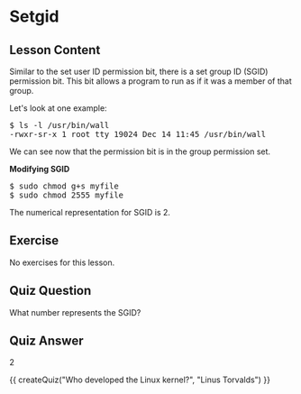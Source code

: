 # Setgid

## Lesson Content

Similar to the set user ID permission bit, there is a set group ID (SGID) permission bit. This bit allows a program to run as if it was a member of that group. 

Let's look at one example: 

<pre>$ ls -l /usr/bin/wall
-rwxr-sr-x 1 root tty 19024 Dec 14 11:45 /usr/bin/wall
</pre>

We can see now that the permission bit is in the group permission set. 

<b>Modifying SGID</b>

<pre>$ sudo chmod g+s myfile
$ sudo chmod 2555 myfile
</pre>

The numerical representation for SGID is 2.

## Exercise

No exercises for this lesson.

## Quiz Question

What number represents the SGID?

## Quiz Answer

2
<script src="../quiz.js"></script>

<div id="quiz">
  {{ createQuiz("Who developed the Linux kernel?", "Linus Torvalds") }}
</div>

